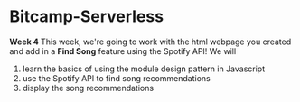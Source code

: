 # Bitcamp-Serverless
**Week 4**
This week, we're going to work with the html webpage you created and add in a **Find Song** feature using the Spotify API!
We will
1. learn the basics of using the module design pattern in Javascript
2. use the Spotify API to find song recommendations
3. display the song recommendations
